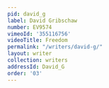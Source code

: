 ```yaml
---
pid: david_g
label: David Gribschaw
number: EV9574
vimeoId: '355116756'
videoTitle: Freedom
permalink: "/writers/david-g/"
layout: writer
collection: writers
addressId: David_G
order: '03'
---
```

